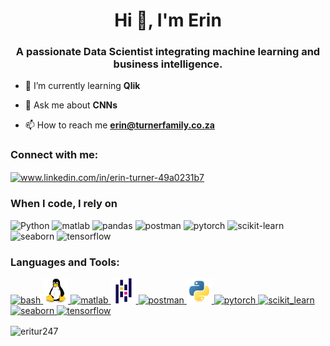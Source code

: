 <h1 align="center">Hi 👋, I'm Erin</h1>
<h3 align="center">A passionate Data Scientist integrating machine learning and business intelligence.</h3>

- 🌱 I’m currently learning **Qlik**

- 💬 Ask me about **CNNs**

- 📫 How to reach me **erin@turnerfamily.co.za**

<h3 align="left">Connect with me:</h3>
<p align="left">
<a href="https://linkedin.com/in/www.linkedin.com/in/erin-turner-49a0231b7" target="blank"><img align="center" src="https://raw.githubusercontent.com/rahuldkjain/github-profile-readme-generator/master/src/images/icons/Social/linked-in-alt.svg" alt="www.linkedin.com/in/erin-turner-49a0231b7" height="30" width="40" /></a>
</p>

<h3>When I code, I rely on</h3>
<p>
  <img alt="Python" src="https://img.shields.io/badge/-HTML5-E34F26?style=flat-square&logo=Python&logoColor=white" />
  <img alt="matlab" src="https://img.shields.io/badge/-javascript-f7df1c?style=flat-square&logo=matlab&logoColor=black" />
  <img alt="pandas" src="https://img.shields.io/badge/-bootstrap-7953b3?style=flat-square&logo=pandas&logoColor=white" />
  <img alt="postman" src="https://img.shields.io/badge/-TypeScript-007ACC?style=flat-square&logo=postman&logoColor=white" />
  <img alt="pytorch" src="https://img.shields.io/badge/-React-45b8d8?style=flat-square&logo=pytorch&logoColor=white" />
  <img alt="scikit-learn" src="https://img.shields.io/badge/-Angular-DD0031?style=flat-square&logo=scikit_learn&logoColor=white" />
  <img alt="seaborn" src="https://img.shields.io/badge/-jest-be3d19?style=flat-square&logo=seaborn&logoColor=white" />
  <img alt="tensorflow" src="https://img.shields.io/badge/-adobe%20photoshop-30a8ff?style=flat-square&logo=tensorflow&logoColor=white" />


<h3 align="left">Languages and Tools:</h3>
<p align="left"> <a href="https://www.gnu.org/software/bash/" target="_blank" rel="noreferrer"> <img src="https://www.vectorlogo.zone/logos/gnu_bash/gnu_bash-icon.svg" alt="bash" width="40" height="40"/> </a> <a href="https://www.linux.org/" target="_blank" rel="noreferrer"> <img src="https://raw.githubusercontent.com/devicons/devicon/master/icons/linux/linux-original.svg" alt="linux" width="40" height="40"/> </a> <a href="https://www.mathworks.com/" target="_blank" rel="noreferrer"> <img src="https://upload.wikimedia.org/wikipedia/commons/2/21/Matlab_Logo.png" alt="matlab" width="40" height="40"/> </a> <a href="https://pandas.pydata.org/" target="_blank" rel="noreferrer"> <img src="https://raw.githubusercontent.com/devicons/devicon/2ae2a900d2f041da66e950e4d48052658d850630/icons/pandas/pandas-original.svg" alt="pandas" width="40" height="40"/> </a> <a href="https://postman.com" target="_blank" rel="noreferrer"> <img src="https://www.vectorlogo.zone/logos/getpostman/getpostman-icon.svg" alt="postman" width="40" height="40"/> </a> <a href="https://www.python.org" target="_blank" rel="noreferrer"> <img src="https://raw.githubusercontent.com/devicons/devicon/master/icons/python/python-original.svg" alt="python" width="40" height="40"/> </a> <a href="https://pytorch.org/" target="_blank" rel="noreferrer"> <img src="https://www.vectorlogo.zone/logos/pytorch/pytorch-icon.svg" alt="pytorch" width="40" height="40"/> </a> <a href="https://scikit-learn.org/" target="_blank" rel="noreferrer"> <img src="https://upload.wikimedia.org/wikipedia/commons/0/05/Scikit_learn_logo_small.svg" alt="scikit_learn" width="40" height="40"/> </a> <a href="https://seaborn.pydata.org/" target="_blank" rel="noreferrer"> <img src="https://seaborn.pydata.org/_images/logo-mark-lightbg.svg" alt="seaborn" width="40" height="40"/> </a> <a href="https://www.tensorflow.org" target="_blank" rel="noreferrer"> <img src="https://www.vectorlogo.zone/logos/tensorflow/tensorflow-icon.svg" alt="tensorflow" width="40" height="40"/> </a> </p>

<p><img align="center" src="https://github-readme-stats.vercel.app/api/top-langs?username=eritur247&show_icons=true&locale=en&layout=compact" alt="eritur247" /></p>
